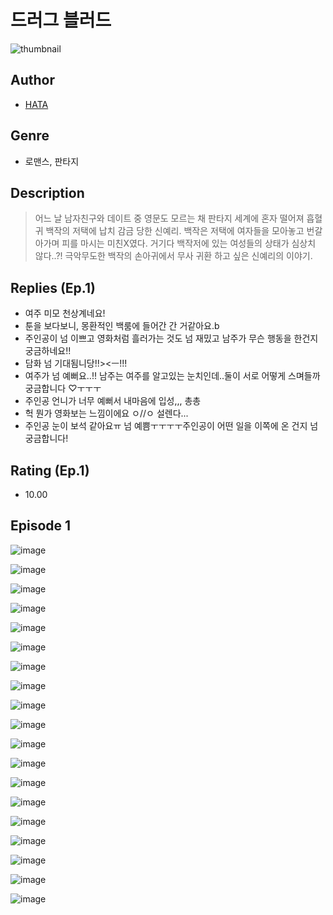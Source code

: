 # 드러그 블러드
![thumbnail](https://image-comic.pstatic.net/user_contents_data/challenge_comic/2023/05/23/364594/upload_3976741376773993571_480x623.jpeg)

## Author
- [HATA](https://comic.naver.com/artistTitle?id=364594)

## Genre
- 로맨스, 판타지

## Description
> 어느 날 남자친구와 데이트 중 영문도 모르는 채 판타지 세계에 혼자 떨어져 흡혈귀 백작의 저택에 납치 감금 당한 신예리. 백작은 저택에 여자들을 모아놓고 번갈아가며 피를 마시는 미친X였다. 거기다 백작저에 있는 여성들의 상태가 심상치 않다..?! 극악무도한 백작의 손아귀에서 무사 귀환 하고 싶은 신예리의 이야기.

## Replies (Ep.1)
- 여주 미모 천상계네요!
- 툰을 보다보니, 몽환적인 백룸에 들어간 간 거같아요.b
- 주인공이 넘 이쁘고 영화처럼 흘러가는 것도 넘 재밌고 남주가 무슨 행동을 한건지 궁금하네요!!
- 담화 넘 기대됨니당!!><ㅡ!!!
- 여주가 넘 예뻐요..!! 남주는 여주를 알고있는 눈치인데..둘이 서로 어떻게 스며들까 궁금합니다 ♡ㅜㅜㅜ
- 주인공 언니가 너무 예뻐서 내마음에 입성,,, 총총
- 헉 뭔가 영화보는 느낌이에요 ㅇ//ㅇ 설렌다...
- 주인공 눈이 보석 같아요ㅠ 넘 예쁨ㅜㅜㅜㅜ주인공이 어떤 일을 이쪽에 온 건지 넘 궁금합니다!

## Rating (Ep.1)
- 10.00

## Episode 1
![image](https://image-comic.pstatic.net/user_contents_data/challenge_comic/2023/05/23/364594/upload_4121694366856274480.jpeg)

![image](https://image-comic.pstatic.net/user_contents_data/challenge_comic/2023/05/23/364594/upload_7089286368495874360.jpeg)

![image](https://image-comic.pstatic.net/user_contents_data/challenge_comic/2023/05/23/364594/upload_7306580438459639348.jpeg)

![image](https://image-comic.pstatic.net/user_contents_data/challenge_comic/2023/05/23/364594/upload_3559023917071950689.jpeg)

![image](https://image-comic.pstatic.net/user_contents_data/challenge_comic/2023/05/23/364594/upload_7378079686699071799.jpeg)

![image](https://image-comic.pstatic.net/user_contents_data/challenge_comic/2023/05/23/364594/upload_7377512136033330229.jpeg)

![image](https://image-comic.pstatic.net/user_contents_data/challenge_comic/2023/05/23/364594/upload_7292231815156752945.jpeg)

![image](https://image-comic.pstatic.net/user_contents_data/challenge_comic/2023/05/23/364594/upload_3835150657983374896.jpeg)

![image](https://image-comic.pstatic.net/user_contents_data/challenge_comic/2023/05/23/364594/upload_7018075175743926628.jpeg)

![image](https://image-comic.pstatic.net/user_contents_data/challenge_comic/2023/05/23/364594/upload_3978709506009937456.jpeg)

![image](https://image-comic.pstatic.net/user_contents_data/challenge_comic/2023/05/23/364594/upload_4134698324566881586.jpeg)

![image](https://image-comic.pstatic.net/user_contents_data/challenge_comic/2023/05/23/364594/upload_4122822465048361316.jpeg)

![image](https://image-comic.pstatic.net/user_contents_data/challenge_comic/2023/05/23/364594/upload_7089568942836101987.jpeg)

![image](https://image-comic.pstatic.net/user_contents_data/challenge_comic/2023/05/23/364594/upload_4135769240184895288.jpeg)

![image](https://image-comic.pstatic.net/user_contents_data/challenge_comic/2023/05/23/364594/upload_3977014239519323441.jpeg)

![image](https://image-comic.pstatic.net/user_contents_data/challenge_comic/2023/05/23/364594/upload_7162190587158083632.jpeg)

![image](https://image-comic.pstatic.net/user_contents_data/challenge_comic/2023/05/23/364594/upload_3703706237661569585.jpeg)

![image](https://image-comic.pstatic.net/user_contents_data/challenge_comic/2023/05/23/364594/upload_7003721059331630435.jpeg)

![image](https://image-comic.pstatic.net/user_contents_data/challenge_comic/2023/05/23/364594/upload_3558178189897708848.jpeg)
